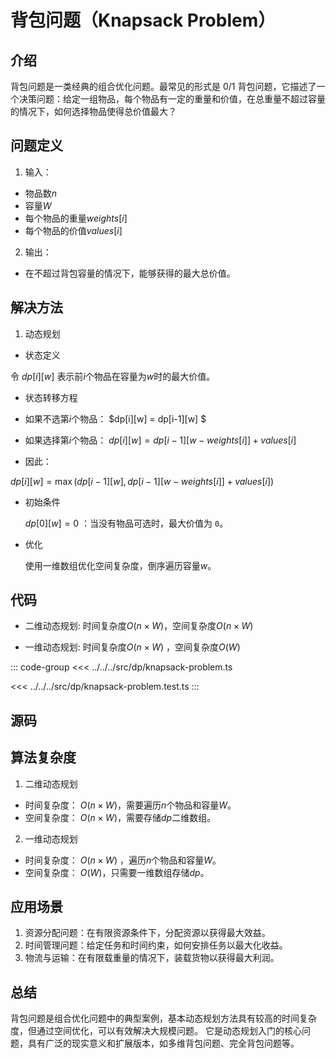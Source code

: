# 背包问题（Knapsack Problem）

## 介绍

背包问题是一类经典的组合优化问题。最常见的形式是 0/1 背包问题，它描述了一个决策问题：给定一组物品，每个物品有一定的重量和价值，在总重量不超过容量的情况下，如何选择物品使得总价值最大？

## 问题定义

1. 输入：

- 物品数$n$
- 容量$W$
- 每个物品的重量$weights[i]$
- 每个物品的价值$values[i]$

2. 输出：

- 在不超过背包容量的情况下，能够获得的最大总价值。

## 解决方法

1. 动态规划

- 状态定义

令 $dp[i][w]$ 表示前$i$个物品在容量为$w$时的最大价值。

- 状态转移方程

- 如果不选第$i$个物品：
  $dp[i][w] = dp[i-1][w] $
- 如果选择第$i$个物品：
  $dp[i][w] = dp[i-1][w-weights[i]] + values[i]$

- 因此：

$dp[i][w] = \max(dp[i-1][w], dp[i-1][w-weights[i]] + values[i])$

- 初始条件

  $dp[0][w] = 0$ ：当没有物品可选时，最大价值为 `0`。

- 优化

  使用一维数组优化空间复杂度，倒序遍历容量$w$。

## 代码

- 二维动态规划: 时间复杂度$O(n \times W)$，空间复杂度$O(n \times W)$

- 一维动态规划: 时间复杂度$O(n \times W)$ ，空间复杂度$O(W)$

::: code-group
<<< ../../../src/dp/knapsack-problem.ts

<<< ../../../src/dp/knapsack-problem.test.ts
:::

## 源码

<SourceGroup/>

## 算法复杂度

1. 二维动态规划

- 时间复杂度： $O(n \times W)$，需要遍历$n$个物品和容量$W$。
- 空间复杂度： $O(n \times W)$，需要存储$dp$二维数组。

2. 一维动态规划

- 时间复杂度： $O(n \times W)$ ，遍历$n$个物品和容量$W$。
- 空间复杂度： $O(W)$，只需要一维数组存储$dp$。

## 应用场景

1. 资源分配问题：在有限资源条件下，分配资源以获得最大效益。
2. 时间管理问题：给定任务和时间约束，如何安排任务以最大化收益。
3. 物流与运输：在有限载重量的情况下，装载货物以获得最大利润。

## 总结

背包问题是组合优化问题中的典型案例，基本动态规划方法具有较高的时间复杂度，但通过空间优化，可以有效解决大规模问题。
它是动态规划入门的核心问题，具有广泛的现实意义和扩展版本，如多维背包问题、完全背包问题等。
